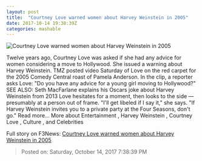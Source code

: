 ```yaml
---
layout: post
title:  "Courtney Love warned women about Harvey Weinstein in 2005"
date: 2017-10-14 19:38:39Z
categories: mashable
---
```


![Courtney Love warned women about Harvey Weinstein in 2005](https://i.amz.mshcdn.com/TdAog5GceXQc7jsxET_r9c92mpQ=/1200x630/2017%2F10%2F14%2Fba%2F930a0b86d0fd40349129513ccd057601.8c547.jpg)

Twelve years ago, Courtney Love was asked if she had any advice for women considering a move to Hollywood. She issued a warning about Harvey Weinstein. TMZ posted video Saturday of Love on the red carpet for the 2005 Comedy Central roast of Pamela Anderson. In the clip, a reporter asks Love: "Do you have any advice for a young girl moving to Hollywood?" SEE ALSO: Seth MacFarlane explains his Oscars joke about Harvey Weinstein from 2013 Love hesitates for a moment, then looks to the side — presumably at a person out of frame. "I'll get libeled if I say it," she says. "If Harvey Weinstein invites you to a private party at the Four Seasons, don't go." Read more... More about Entertainment , Harvey Weinstein , Courtney Love , Culture , and Celebrities


Full story on F3News: [Courtney Love warned women about Harvey Weinstein in 2005](http://www.f3nws.com/n/TdFQuH)

> Posted on: Saturday, October 14, 2017 7:38:39 PM
